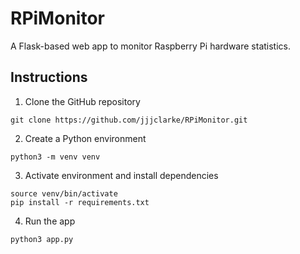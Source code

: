 # RPiMonitor

A Flask-based web app to monitor Raspberry Pi hardware statistics.

## Instructions

1. Clone the GitHub repository
```
git clone https://github.com/jjjclarke/RPiMonitor.git
```
2. Create a Python environment
```
python3 -m venv venv
```
3. Activate environment and install dependencies
```
source venv/bin/activate
pip install -r requirements.txt
```
4. Run the app
```
python3 app.py
```